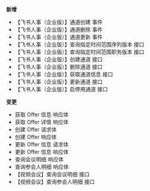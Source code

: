 **新增**

- 【飞书人事（企业版）】通道创建 事件
- 【飞书人事（企业版）】通道删除 事件
- 【飞书人事（企业版）】通道更新 事件
- 【飞书人事（企业版）】查询指定时间范围序列版本 接口
- 【飞书人事（企业版）】查询指定时间范围职务版本 接口
- 【飞书人事（企业版）】创建通道 接口
- 【飞书人事（企业版）】删除通道 接口
- 【飞书人事（企业版）】获取通道信息 接口
- 【飞书人事（企业版）】更新通道 接口
- 【飞书人事（企业版）】启停用通道 接口

**变更**

- 获取 Offer 信息 响应体
- 获取 Offer 详情 响应体
- 创建 Offer 请求体
- 创建 Offer 响应体
- 更新 Offer 信息 请求体
- 更新 Offer 信息 响应体
- 查询会议明细 响应体
- 查询参会人明细 响应体
- 【视频会议】查询会议明细 接口
- 【视频会议】查询参会人明细 接口
